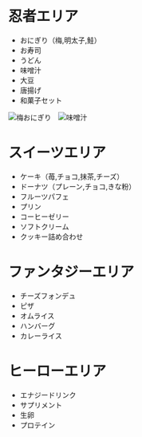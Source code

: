 # 忍者エリア
* おにぎり（梅,明太子,鮭）
* お寿司
* うどん
* 味噌汁
* 大豆
* 唐揚げ
* 和菓子セット

![梅おにぎり](https://1.bp.blogspot.com/-e_OqiPJdbVY/UylARcGwHCI/AAAAAAAAeRI/5WBqvePKMK0/s400/onigiri_ume.png　=3x3)　![味噌汁]( https://1.bp.blogspot.com/-fifqRiSdBCw/Wm1ymCJ6LaI/AAAAAAABJ6M/JPpUqUOW7mEOn9fTGunRwAQ961xDuIIuQCLcBGAs/s400/food_misoshiru_toufu_wakame.png　＝3x3)

# スイーツエリア
* ケーキ（苺,チョコ,抹茶,チーズ）
* ドーナツ（プレーン,チョコ,きな粉）
* フルーツパフェ
* プリン
* コーヒーゼリー
* ソフトクリーム
* クッキー詰め合わせ

# ファンタジーエリア
* チーズフォンデュ
* ピザ
* オムライス
* ハンバーグ
* カレーライス

# ヒーローエリア
* エナジードリンク
* サプリメント
* 生卵
* プロテイン

